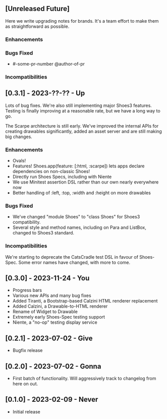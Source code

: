 ## [Unreleased Future]

Here we write upgrading notes for brands. It's a team effort to make them as
straightforward as possible.

### Enhancements

### Bugs Fixed
- #-some-pr-number <description> @author-of-pr

### Incompatibilities

## [0.3.1] - 2023-??-?? - Up

Lots of bug fixes. We're also still implementing major Shoes3 features.
Testing is finally improving at a reasonable rate, but we have a long
way to go.

The Scarpe architecture is still early. We've improved the internal APIs
for creating drawables significantly, added an asset server and are
still making big changes.

### Enhancements

- Ovals!
- Features! Shoes.app(feature: [:html, :scarpe]) lets apps declare dependencies on non-classic Shoes!
- Directly run Shoes Specs, including with Niente
- We use Minitest assertion DSL rather than our own nearly everywhere now
- Better handling of :left, :top, :width and :height on more drawables

### Bugs Fixed

- We've changed "module Shoes" to "class Shoes" for Shoes3 compatibility.
- Several style and method names, including on Para and ListBox, changed to Shoes3 standard.

### Incompatibilities

We're starting to deprecate the CatsCradle test DSL in favour of Shoes-Spec.
Some error names have changed, with more to come.

## [0.3.0] - 2023-11-24 - You

- Progress bars
- Various new APIs and many bug fixes
- Added Tiranti, a Bootstrap-based Calzini HTML renderer replacement
- Added Calzini, a Drawable-to-HTML renderer
- Rename of Widget to Drawable
- Extremely early Shoes-Spec testing support
- Niente, a "no-op" testing display service

## [0.2.1] - 2023-07-02 - Give

- Bugfix release

## [0.2.0] - 2023-07-02 - Gonna

- First batch of functionality. Will aggressively track to changelog from here on out.

## [0.1.0] - 2023-02-09 - Never

- Initial release
